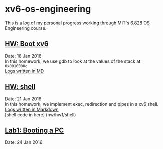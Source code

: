 # xv6-os-engineering
This is a log of my personal progress working through MIT's 6.828 OS Engineering course.


## [HW: Boot xv6](https://pdos.csail.mit.edu/6.828/2016/homework/xv6-boot.html) 
Date: 18 Jan 2016  
In this homework, we use gdb to look at the values of the stack at `0x0010000c`  
[Logs written in MD](hw/hw1/hw1_bootxv6.md)  

## [HW: shell](https://pdos.csail.mit.edu/6.828/2016/homework/xv6-shell.html) 
Date: 21 Jan 2016  
In this homework, we implement exec, redirection and pipes in a xv6 shell.  
[Logs written in Markdown](hw/hw1/shell/shell_notes.md)  
[shell code in here] (hw/hw1/shell)

## [Lab1: Booting a PC](https://pdos.csail.mit.edu/6.828/2016/labs/lab1/)
Date: 24 Jan 2016  
